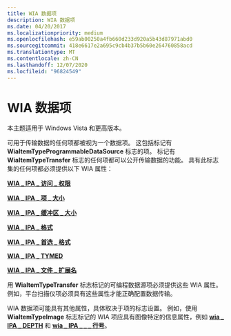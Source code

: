 ```yaml
---
title: WIA 数据项
description: WIA 数据项
ms.date: 04/20/2017
ms.localizationpriority: medium
ms.openlocfilehash: e59ab00250a4fb660d233d920a5b43d87971abd0
ms.sourcegitcommit: 418e6617e2a695c9cb4b37b5b60e264760858acd
ms.translationtype: MT
ms.contentlocale: zh-CN
ms.lasthandoff: 12/07/2020
ms.locfileid: "96824549"
---
```

# <a name="wia-data-item"></a>WIA 数据项





本主题适用于 Windows Vista 和更高版本。

可用于传输数据的任何项都被视为一个数据项。 这包括标记有 **WiaItemTypeProgrammableDataSource** 标志的项。 标记有 **WiaItemTypeTransfer** 标志的任何项都可以公开传输数据的功能。 具有此标志集的任何项都必须提供以下 WIA 属性：

[**WIA \_ IPA \_ 访问 \_ 权限**](./wia-ipa-access-rights.md)

[**WIA \_ IPA \_ 项 \_ 大小**](./wia-ipa-item-size.md)

[**WIA \_ IPA \_ 缓冲区 \_ 大小**](./wia-ipa-buffer-size.md)

[**WIA \_ IPA \_ 格式**](./wia-ipa-format.md)

[**WIA \_ IPA \_ 首选 \_ 格式**](./wia-ipa-preferred-format.md)

[**WIA \_ IPA \_ TYMED**](./wia-ipa-tymed.md)

[**WIA \_ IPA \_ 文件 \_ 扩展名**](./wia-ipa-filename-extension.md)

用 **WiaItemTypeTransfer** 标志标记的可编程数据源项必须提供这些 WIA 属性。 例如，平台扫描仪项必须具有这些属性才能正确配置数据传输。

WIA 数据项可能具有其他属性，具体取决于项的标志设置。 例如，使用 **WiaItemTypeImage** 标志标记的 WIA 项应具有图像特定的信息属性，例如 [**wia \_ IPA \_ DEPTH**](./wia-ipa-depth.md) 和 [**wia \_ IPA \_ \_ \_ 行号**](./wia-ipa-number-of-lines.md)。

 

